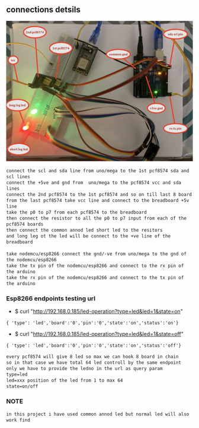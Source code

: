 

## connections detsils 
![img](https://github.com/adarshkumarsingh83/arduino/blob/master/APPLICATION/esp8266-pcf8574-arduino-uno-mega-leds/connections.JPG)

```
connect the scl and sda line from uno/mega to the 1st pcf8574 sda and scl lines 
connect the +5ve and gnd from  uno/mega to the pcf8574 vcc and sda lines 
connect the 2nd pcf8574 to the 1st pcf8574 and so on till last 8 board 
from the last pcf8574 take vcc line and connect to the breadboard +5v line 
take the p0 to p7 from each pcf8574 to the breadboard 
then connect the resistor to all the p0 to p7 input from each of the pcf8574 boards 
then connect the common annod led short led to the resitors 
and long leg ot the led will be connect to the +ve line of the breadboard 

take nodemcu/esp8266 connect the gnd/-ve from uno/mega to the gnd of the nodemcu/esp8266
take the tx pin of the nodemcu/esp8266 and connect to the rx pin of the arduino 
take the rx pin of the nodemcu/esp8266 and connect to the tx pin of the arduino 
```

### Esp8266 endpoints testing url 

* $ curl "http://192.168.0.185/led-operation?type=led&led=1&state=on"
```
{ 'type': 'led','board':'0','pin':'0','state':'on','status':'on'}
```
* $ curl "http://192.168.0.185/led-operation?type=led&led=1&state=off"
```
{ 'type': 'led','board':'0','pin':'0','state':'on','status':'off'}
```

```
every pcf8574 will give 8 led so max we can hook 8 board in chain 
so in that case we have total 64 led controll by the same endpoint 
only we have to provide the ledno in the url as query param 
type=led 
led=xxx position of the led from 1 to max 64 
state=on/off 
```

### NOTE
```
in this project i have used common annod led but normal led will also work find 
```